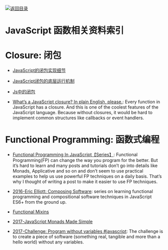 [![返回目录](https://parg.co/UGo)](https://parg.co/b4z) 
 
 

# JavaScript 函数相关资料索引

# Closure: 闭包

- [JavaScript的闭包实现细节](https://zhuanlan.zhihu.com/p/25296587)

- [JavaScript闭包的底层运行机制](http://www.tuicool.com/articles/NVBrMvU)

- [Js中的闭包](https://zhuanlan.zhihu.com/p/24432678)

- [What’s a JavaScript closure? In plain English, please.](http://6me.us/PxYRL): Every function in JavaScript has a closure. And this is one of the coolest features of the JavaScript language. Because without closures, it would be hard to implement common structures like callbacks or event handlers.

# Functional Programming: 函数式编程

- [Functional Programming In JavaScript【Series】](http://6me.us/1P1r): Functional Programming(FP) can change the way you program for the better. But it’s hard to learn and many posts and tutorials don’t go into details like Monads, Applicative and so on and don’t seem to use practical examples to help us use powerful FP techniques on a daily basis. That’s why I thought of writing a post to make it easier to use FP techniques.

- [2016-Eric Elliott: Composing Software](http://6me.us/SJr7): series on learning functional programming and compositional software techniques in JavaScript ES6+ from the ground up.  
    
- [Functional Mixins](https://parg.co/bLu) 
    
- [2017-JavaScript Monads Made Simple](https://parg.co/bB3)

- [2017-Challenge: Program without variables #javascript](https://parg.co/USF): The challenge is to create a piece of software (something real, tangible and more than a hello world) without any variables.
